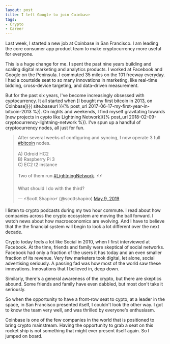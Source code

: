```yaml
---
layout: post
title: I left Google to join Coinbase
tags:
- Crypto
- Career
---
```


Last week, I started a new job at Coinbase in San Francisco. I am leading the core consumer app product team to make cryptocurrency more useful for everyone. 

This is a huge change for me. I spent the past nine years building and scaling digital marketing and analytics products. I worked at Facebook and Google on the Peninsula. I commuted 35 miles on the 101 freeway everyday. I had a courtside seat to so many innovations in marketing, like real-time bidding, cross-device targeting, and data-driven measurement. 

But for the past six years, I've become increasingly obsessed with cyptocurrency. It all started when [I bought my first bitcoin in 2013, on Coinbase]({{ site.baseurl }}{% post_url 2017-06-17-my-first-year-in-bitcoin-2013 %}). On nights and weekends, I find myself gravitating towards [new projects in cypto like Lightning Network]({% post_url 2018-02-09-cryptocurrency-lightning-network %}). I've spun up a handful of cryptocurrency nodes, all just for fun. 

<blockquote class="twitter-tweet" data-lang="en"><p lang="en" dir="ltr">After several weeks of configuring and syncing, I now operate 3 full <a href="https://twitter.com/hashtag/bitcoin?src=hash&amp;ref_src=twsrc%5Etfw">#bitcoin</a> nodes. <br><br>A) Odroid HC2<br>B) Raspberry Pi 3<br>C) EC2 t2 instance<br><br>Two of them run <a href="https://twitter.com/hashtag/LightningNetwork?src=hash&amp;ref_src=twsrc%5Etfw">#LightningNetwork</a>. ⚡️⚡️<br><br>What should I do with the third?</p>&mdash; ⚡️Scott Shapiro⚡️ (@scottshapiro) <a href="https://twitter.com/scottshapiro/status/1126515565755977728?ref_src=twsrc%5Etfw">May 9, 2019</a></blockquote>
<script async src="https://platform.twitter.com/widgets.js" charset="utf-8"></script>

I listen to crypto podcasts during my two hour commute. I read about how companies across the crypto ecosystem are moving the ball forward. I watch news about how macroeconomics are evolving. And I have to believe that the the financial system will begin to look a lot different over the next decade. 

Crypto today feels a lot like Social in 2010, when I first interviewed at Facebook. At the time, friends and family were skeptical of social networks. Facebook had only a fraction of the users it has today and an even smaller fraction of its revenue. Very few marketers took digital, let alone, social advertising seriously. A passing fad was how most of the world saw these innovations. Innovations that I believed in, deep down. 

Similarly, there's a general awareness of the crypto, but there are skeptics abound. Some friends and family have even dabbled, but most don't take it seriously. 

So when the opportunity to have a front-row seat to cypto, at a leader in the space, in San Francisco presented itself, I couldn't look the other way. I got to know the team very well, and was thrilled by everyone's enthusiasm. 

Coinbase is one of the few companies in the world that is positioned to bring crypto mainstream. Having the opportunity to grab a seat on this rocket ship is not something that might ever present itself again. So I jumped on board. 
